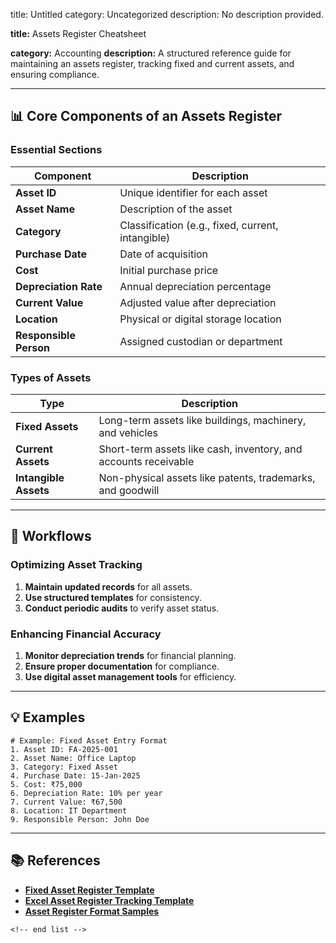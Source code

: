 title: Untitled
category: Uncategorized
description: No description provided.

**title:** Assets Register Cheatsheet

**category:** Accounting
**description:** A structured reference guide for maintaining an assets register, tracking fixed and current assets, and ensuring compliance.

---

## 📊 **Core Components of an Assets Register**

### **Essential Sections**

| Component                    | Description                                       |
| ---------------------------- | ------------------------------------------------- |
| **Asset ID**           | Unique identifier for each asset                  |
| **Asset Name**         | Description of the asset                          |
| **Category**           | Classification (e.g., fixed, current, intangible) |
| **Purchase Date**      | Date of acquisition                               |
| **Cost**               | Initial purchase price                            |
| **Depreciation Rate**  | Annual depreciation percentage                    |
| **Current Value**      | Adjusted value after depreciation                 |
| **Location**           | Physical or digital storage location              |
| **Responsible Person** | Assigned custodian or department                  |

### **Types of Assets**

| Type                        | Description                                                     |
| --------------------------- | --------------------------------------------------------------- |
| **Fixed Assets**      | Long-term assets like buildings, machinery, and vehicles        |
| **Current Assets**    | Short-term assets like cash, inventory, and accounts receivable |
| **Intangible Assets** | Non-physical assets like patents, trademarks, and goodwill      |

---

## 🔄 **Workflows**

### **Optimizing Asset Tracking**

1. **Maintain updated records** for all assets.
2. **Use structured templates** for consistency.
3. **Conduct periodic audits** to verify asset status.

### **Enhancing Financial Accuracy**

1. **Monitor depreciation trends** for financial planning.
2. **Ensure proper documentation** for compliance.
3. **Use digital asset management tools** for efficiency.

---

## 💡 **Examples**

```plaintext
# Example: Fixed Asset Entry Format
1. Asset ID: FA-2025-001  
2. Asset Name: Office Laptop  
3. Category: Fixed Asset  
4. Purchase Date: 15-Jan-2025  
5. Cost: ₹75,000  
6. Depreciation Rate: 10% per year  
7. Current Value: ₹67,500  
8. Location: IT Department  
9. Responsible Person: John Doe  
```

---

## 📚 **References**

- **[Fixed Asset Register Template](https://www.wordexceltemplates.com/fixed-asset-register-template/)**
- **[Excel Asset Register Tracking Template](https://www.generalblue.com/asset-register-tracking-template/p/tv9h8rr2b)**
- **[Asset Register Format Samples](https://www.inpaspages.com/asset_register.html)**

```
<!-- end list -->
```